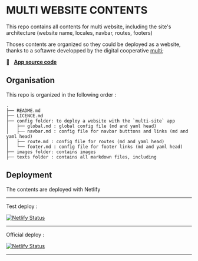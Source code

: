 # MULTI WEBSITE CONTENTS

This repo contains all contents for multi website, including the site's architecture (website name, locales, navbar, routes, footers)

Thoses contents are organized so they could be deployed as a website, thanks to a softawre developped by the digital cooperative [multi](https://multi.coop);

🚀 &nbsp; [**App source code**](https://github.com/multi-coop/multi-site-app)




## Organisation

This repo is organized in the following order : 

```
.
├── README.md
├── LICENCE.md
├── config folder: to deploy a website with the `multi-site` app
│   ├── global.md : global config file (md and yaml head)
│   ├── navbar.md : config file for navbar butttons and links (md and yaml head)
│   ├── route.md : config file for routes (md and yaml head)
│   └── footer.md : config file for footer links (md and yaml head)
├── images folder: contains images
├── texts folder : contains all markdown files, including 

```



## Deployment 

The contents are deployed with Netlify 

---

Test deploy :

[![Netlify Status](https://api.netlify.com/api/v1/badges/5a774814-2a6a-4da7-a8b5-1cc3d654df2a/deploy-status)](https://app.netlify.com/sites/multi-site-app-test/deploys)

---
Official deploy : 

[![Netlify Status](https://api.netlify.com/api/v1/badges/5be5abcb-7667-4b96-b1d1-952839f70c2f/deploy-status)](https://app.netlify.com/sites/multi-website/deploys)

---
